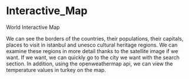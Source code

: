 # Interactive_Map
World Interactive Map

We can see the borders of the countries, their populations, their capitals, places to visit in istanbul and unesco cultural heritage regions. We can examine these regions in more detail thanks to the satellite image if we want.
If we want, we can quickly go to the city we want with the search section. 
In addition, using the openweathermap api, we can view the temperature values in turkey on the map.
